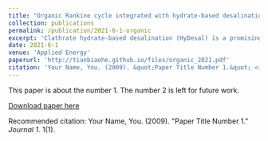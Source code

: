 ```yaml
---
title: "Organic Rankine cycle integrated with hydrate-based desalination for a sustainable energy–water nexus system"
collection: publications
permalink: /publication/2021-6-1-organic
excerpt: 'Clathrate hydrate-based desalination (HyDesal) is a promising desalination technology but it is energy intensive. Developing strategies to reduce the high energy consumption of HyDesal process is necessary for its industrial application. The need for refrigeration requirement for the operation of HyDesal can be offset by LNG cold exergy to reduce its energy consumption. However, the LNG cold exergy utilization efficiency is low due to the large temperature difference between LNG and seawater and hydrate former. In this work, we propose a sustainable process that integrates HyDesal and organic Rankine cycle by utilizing LNG cold exergy to generate fresh water and electricity simultaneously. This integrated process was optimized by adopting particle swarm optimization algorithm to achieve maximal power and fresh water generation. Further, an economic analysis was performed to compare the economic'
date: 2021-6-1
venue: 'Applied Energy'
paperurl: 'http://tianbiaohe.github.io/files/organic_2021.pdf'
citation: 'Your Name, You. (2009). &quot;Paper Title Number 1.&quot; <i>Journal 1</i>. 1(1).'
---
```

This paper is about the number 1. The number 2 is left for future work.

[Download paper here](http://academicpages.github.io/files/paper1.pdf)

Recommended citation: Your Name, You. (2009). "Paper Title Number 1." <i>Journal 1</i>. 1(1).